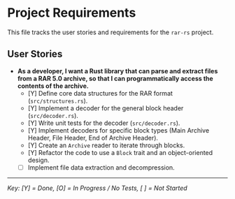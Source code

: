 # Project Requirements

This file tracks the user stories and requirements for the `rar-rs` project.

## User Stories

*   **As a developer, I want a Rust library that can parse and extract files from a RAR 5.0 archive, so that I can programmatically access the contents of the archive.**
    *   [Y] Define core data structures for the RAR format (`src/structures.rs`).
    *   [Y] Implement a decoder for the general block header (`src/decoder.rs`).
    *   [Y] Write unit tests for the decoder (`src/decoder.rs`).
    *   [Y] Implement decoders for specific block types (Main Archive Header, File Header, End of Archive Header).
    *   [Y] Create an `Archive` reader to iterate through blocks.
    *   [Y] Refactor the code to use a `Block` trait and an object-oriented design.
    *   [ ] Implement file data extraction and decompression.

---
*Key: [Y] = Done, [O] = In Progress / No Tests, [ ] = Not Started*
